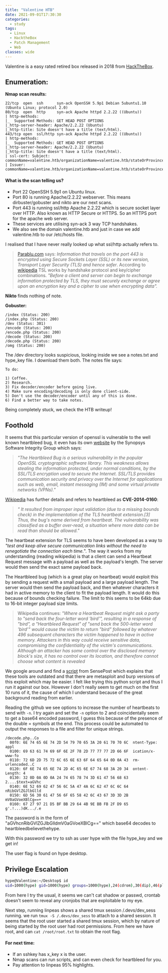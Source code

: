 ```yaml
---
title: "Valentine HTB"
date: 2021-09-01T17:30:30
categories:
  - study
tags:
  - Linux
  - HacktheBox
  - Patch Management
  - Web
classes: wide
---
```

Valentine is a easy rated retired box released in 2018 from [HackTheBox](https://app.hackthebox.eu/machines/Valentine).

<h2>Enumeration:</h2>

**Nmap scan results:**

```
22/tcp  open  ssh      syn-ack OpenSSH 5.9p1 Debian 5ubuntu1.10 (Ubuntu Linux; protocol 2.0)
80/tcp  open  http     syn-ack Apache httpd 2.2.22 ((Ubuntu))
| http-methods: 
|_  Supported Methods: GET HEAD POST OPTIONS
|_http-server-header: Apache/2.2.22 (Ubuntu)
|_http-title: Site doesn't have a title (text/html).
443/tcp open  ssl/http syn-ack Apache httpd 2.2.22 ((Ubuntu))
| http-methods: 
|_  Supported Methods: GET HEAD POST OPTIONS
|_http-server-header: Apache/2.2.22 (Ubuntu)
|_http-title: Site doesn't have a title (text/html).
| ssl-cert: Subject: commonName=valentine.htb/organizationName=valentine.htb/stateOrProvinceName=FL/countryName=US
| Issuer: commonName=valentine.htb/organizationName=valentine.htb/stateOrProvinceName=FL/countryName=US
```

<h4>What is the scan telling us?</h4>

- Port 22 OpenSSH 5.9p1 on Ubuntu linux. 
- Port 80 is running Apache/2.2.22 webserver. This means dirbuster/gobuster and nikto are our next scans.
- Port 443 is running ssl/http Apache 2.2.22 which is secure socket layer over HTTP. Also known as HTTP Secure or HTTPS. So an HTTPS port for the apache web server. 
- These services are utilising syn-ack 3 way TCP handshakes.
- We also see the domain valentine.htb and just in case we add valentine.htb to our /etc/hosts file.

I realised that I have never really looked up what ssl/http actually refers to.
> [Parablu.com](https://parablu.com/what-is-port-443-and-why-it-is-imperative-to-your-dr-plan/) says: *Information that travels on the port 443 is encrypted using Secure Sockets Layer (SSL) or its new version, Transport Layer Security (TLS) and hence safer*. 
> According to [wikipedia](https://en.wikipedia.org/wiki/Transport_Layer_Security#Key_exchange_or_key_agreement) TSL works by handshake protocol and key/cipher combinations. *"Before a client and server can begin to exchange information protected by TLS, they must securely exchange or agree upon an encryption key and a cipher to use when encrypting data".*

**Nikto** finds nothing of note.

**Gobuster:**

```
/index (Status: 200)
/index.php (Status: 200)
/dev (Status: 301)
/encode (Status: 200)
/encode.php (Status: 200)
/decode (Status: 200)
/decode.php (Status: 200)
/omg (Status: 200)
```


The /dev directory looks suspicious, looking inside we see a notes.txt and hype_key file. I download them both.
The notes file says:

```
To do:

1) Coffee.
2) Research.
3) Fix decoder/encoder before going live.
4) Make sure encoding/decoding is only done client-side.
5) Don't use the decoder/encoder until any of this is done.
6) Find a better way to take notes.
```

Being completely stuck, we check the HTB writeup!

<h2>Foothold</h2>

It seems that this particular version of openssl is vulnerable to the well known heartbleed bug, it even has its own [website](https://heartbleed.com/) by the Synopsys Software Integrity Group which says:
> *"The Heartbleed Bug is a serious vulnerability in the popular OpenSSL cryptographic software library. This weakness allows stealing the information protected, under normal conditions, by the SSL/TLS encryption used to secure the Internet. SSL/TLS provides communication security and privacy over the Internet for applications such as web, email, instant messaging (IM) and some virtual private networks (VPNs)."*

[Wikipedia](https://en.wikipedia.org/wiki/Heartbleed) has further details and refers to heartbleed as **CVE-2014-0160**:
>*" It resulted from improper input validation (due to a missing bounds check) in the implementation of the TLS heartbeat extension.[3] Thus, the bug's name derived from heartbeat. The vulnerability was classified as a buffer over-read, a situation where more data can be read than should be allowed."*

The heartbeat extension for TLS seems to have been developed as a way to *"test and keep alive secure communication links without the need to renegotiate the connection each time.*". The way it works from my understanding (reading wikipedia) is that a client can send a Heartbeat Request message with a payload as well as the payload's length. The server would then send the exact same payload back. 

The Heartbleed bug (which is a great play on heartbeat) would exploit this by sending a request with a small payload and a large payload length. The server would then send the payload back, and then whatever characters it had in active memory to the client to fit the payload length. It would do this because of bounds checking failure. The limit to this seems to be 64kb due to 16-bit integer payload size limits. 

> Wikipedia continues: *"Where a Heartbeat Request might ask a party to "send back the four-letter word 'bird'", resulting in a response of "bird", a "Heartbleed Request" of "send back the 500-letter word 'bird'" would cause the victim to return "bird" followed by whatever 496 subsequent characters the victim happened to have in active memory. Attackers in this way could receive sensitive data, compromising the confidentiality of the victim's communications. Although an attacker has some control over the disclosed memory block's size, it has no control over its location, and therefore cannot choose what content is revealed*

We google around and find a [script](https://github.com/sensepost/heartbleed-poc) from SensePost which explains that these tools are outdated and that there are metasploit and burp versions of this exploit which may be easier. I felt like trying this python script and thus I run it against our box. However I don't really seem to get much on the first 10 runs of it, the cause of which I understand because of the great background reading from earlier. 

Reading the github we see options to increase the number of heartbeats to send with `-n`.  I try again and set the `-n` option to 2 and coincidentally seem to get a base64 encoded password, I guess this because of the presence of the double = symbols at the end. This process could be automated to output the responses to a file and filter for unique strings. 

```
/decode.php..Co
  00f0: 6E 74 65 6E 74 2D 54 79 70 65 3A 20 61 70 70 6C  ntent-Type: appl
  0100: 69 63 61 74 69 6F 6E 2F 78 2D 77 77 77 2D 66 6F  ication/x-www-fo
  0110: 72 6D 2D 75 72 6C 65 6E 63 6F 64 65 64 0D 0A 43  rm-urlencoded..C
  0120: 6F 6E 74 65 6E 74 2D 4C 65 6E 67 74 68 3A 20 34  ontent-Length: 4
  0130: 32 0D 0A 0D 0A 24 74 65 78 74 3D 61 47 56 68 63  2....$text=aGVhc
  0140: 6E 52 69 62 47 56 6C 5A 47 4A 6C 62 47 6C 6C 64  nRibGVlZGJlbGlld
  0150: 6D 56 30 61 47 56 6F 65 58 42 6C 43 67 3D 3D 2B  mV0aGVoeXBlCg==+
  0160: 67 27 97 21 D5 BF BB 29 64 4B 9E BB FB 2F D9 65  g'.!...)dK.../.e
```

The password is in the form of "aGVhcnRibGVlZGJlbGlldmV0aGVoeXBlCg==" which base64 decodes to heartbleedbelievethehype.

With this password we try to ssh as user hype with the file hype_key and we get in!

The user flag is found on hype desktop.

<h2>Privilege Escalation</h2>

```bash
hype@Valentine:~/Desktop$ id
uid=1000(hype) gid=1000(hype) groups=1000(hype),24(cdrom),30(dip),46(plugdev),124(sambashare)
```
From here I try the usual, it seems we can't cat shadow or passwd, crontab doesn't seem to reveal any cronjobs that are exploitable to my eye.

Next step, running linpeas shows a shared tmux session /.devs/dev_sess running. we run `tmux -S /.devs/dev_sess` to attach to a shared session. It seems that the root user started a shared tmux session, which by nature of being started by the root user had root permissions. From here we have root, and can `cat /root/root.txt` to obtain the root flag. 

<h4>For next time:</h4>

- If an sshkey has x_key x is the user.
- Nmap scans can run scripts, and can even check for heartbleed for you.
- Pay attention to linpeas 95% highlights.

